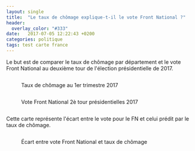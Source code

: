 ```yaml
---
layout: single
title:  "Le taux de chômage explique-t-il le vote Front National ?"
header:
  overlay_color: "#333"
date:   2017-07-05 12:22:43 +0200
categories: politique
tags: test carte france
---
```


<link rel="stylesheet" href="{{site.baseurl}}/assets/css/colorbrewer.css">
<link rel="stylesheet" href="{{site.baseurl}}/assets/css/tooltip.css">

Le but est de comparer le taux de chômage par département et le vote Front National au deuxième tour de l'élection présidentielle de 2017.
<figure style="display: inline-block;">
  <figcaption style ="text-align: center;">Taux de chômage au 1er trimestre 2017</figcaption>
  <div  id = "example"></div>
</figure>
<figure style="display: inline-block;">
  <figcaption style ="text-align: center;">Vote Front National 2è tour présidentielles 2017</figcaption>
  <div id  = "example-2"></div>
</figure>

Cette carte représente l'écart entre le vote pour le FN et celui prédit par le taux de chômage.
<figure style="display: inline-block;">
  <figcaption style ="text-align: center;">Écart entre vote Front National et taux de chômage</figcaption>
  <div id  = "example-3"></div>
</figure>

<script src="https://d3js.org/d3.v4.min.js"></script>
<script>
 var baseurl = '{{site.baseurl}}';
</script>
<script src="{{site.baseurl}}/assets/js/jquery-1.12.4.min.js">
</script>
<script src="{{site.baseurl}}/assets/js/carte-france.js">
</script>
<script src="{{site.baseurl}}/assets/js/tooltip.js">
</script>
<script src="{{site.baseurl}}/assets/js/post_test_1.js">
</script>
